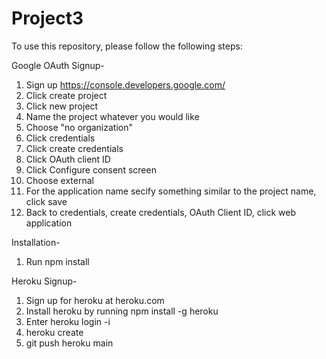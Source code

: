 # Project3


To use this repository, please follow the following steps:

Google OAuth Signup-
1) Sign up https://console.developers.google.com/
2) Click create project
3) Click new project
4) Name the project whatever you would like
5) Choose "no organization"
6) Click credentials
7) Click create credentials
8) Click OAuth client ID
9) Click Configure consent screen
10) Choose external
11) For the application name secify something similar to the project name, click save
12) Back to credentials, create credentials, OAuth Client ID, click web application 

Installation-
1) Run npm install

Heroku Signup-
1) Sign up for heroku at heroku.com
2) Install heroku by running npm install -g heroku
3) Enter heroku login -i
4) heroku create
5) git push heroku main
